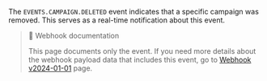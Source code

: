 The `EVENTS.CAMPAIGN.DELETED` event indicates that a specific campaign was removed. This serves as a real-time notification about this event.

> 📘 Webhook documentation
>
> This page documents only the event. If you need more details about the webhook payload data that includes this event, go to [Webhook v2024-01-01](ref:introduction-to-webhooks "Introduction to webhooks v2024-01-01") page.